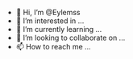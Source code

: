 - 👋 Hi, I’m @Eylemss
- 👀 I’m interested in ...
- 🌱 I’m currently learning ...
- 💞️ I’m looking to collaborate on ...
- 📫 How to reach me ...

<!---
Eylemss/Eylemss is a ✨ special ✨ repository because its `README.md` (this file) appears on your GitHub profile.
You can click the Preview link to take a look at your changes.
--->
